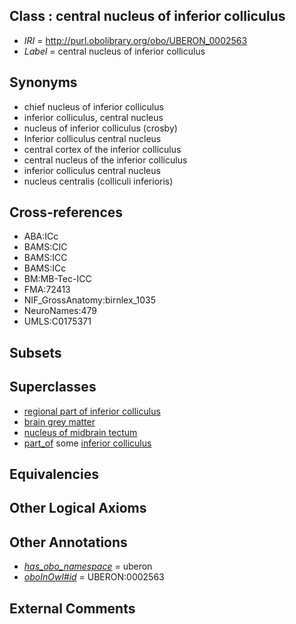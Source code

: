 
## Class : central nucleus of inferior colliculus

 * *IRI* = http://purl.obolibrary.org/obo/UBERON_0002563
 * *Label* = central nucleus of inferior colliculus

## Synonyms

 * chief nucleus of inferior colliculus
 * inferior colliculus, central nucleus
 * nucleus of inferior colliculus (crosby)
 * Inferior colliculus central nucleus
 * central cortex of the inferior colliculus
 * central nucleus of the inferior colliculus
 * inferior colliculus central nucleus
 * nucleus centralis (colliculi inferioris)

## Cross-references

 * ABA:ICc
 * BAMS:CIC
 * BAMS:ICC
 * BAMS:ICc
 * BM:MB-Tec-ICC
 * FMA:72413
 * NIF_GrossAnatomy:birnlex_1035
 * NeuroNames:479
 * UMLS:C0175371

## Subsets


## Superclasses

 * [regional part of inferior colliculus](../../UBERON/17/UBERON_0002917.md)
 * [brain grey matter](../../UBERON/28/UBERON_0003528.md)
 * [nucleus of midbrain tectum](../../UBERON/14/UBERON_0011214.md)
 * [part_of](../../BFO/50/BFO_0000050.md) some [inferior colliculus](../../UBERON/46/UBERON_0001946.md)

## Equivalencies


## Other Logical Axioms


## Other Annotations

 * *[has_obo_namespace](../../ce/oboInOwl#hasOBONamespace.md)* = uberon
 * *[oboInOwl#id](../../id/oboInOwl#id.md)* = UBERON:0002563

## External Comments

